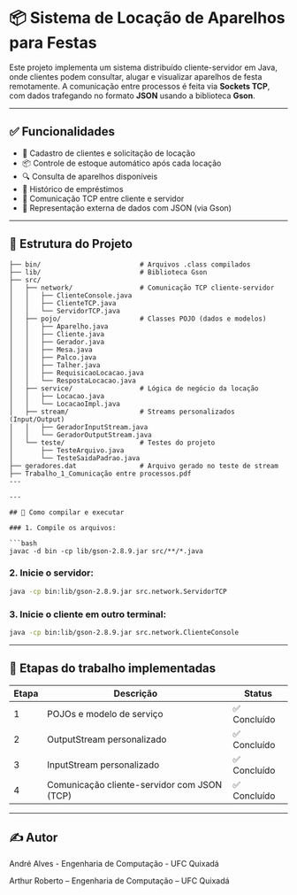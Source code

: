 # 📦 Sistema de Locação de Aparelhos para Festas

Este projeto implementa um sistema distribuído cliente-servidor em Java, onde clientes podem consultar, alugar e visualizar aparelhos de festa remotamente. A comunicação entre processos é feita via **Sockets TCP**, com dados trafegando no formato **JSON** usando a biblioteca **Gson**.

---

## ✅ Funcionalidades

- 👤 Cadastro de clientes e solicitação de locação
- 📦 Controle de estoque automático após cada locação
- 🔍 Consulta de aparelhos disponíveis
- 📝 Histórico de empréstimos
- 📡 Comunicação TCP entre cliente e servidor
- 🧠 Representação externa de dados com JSON (via Gson)

---

## 🧠 Estrutura do Projeto

```LOCA-O_DE_APARELHOS/
├── bin/                         # Arquivos .class compilados
├── lib/                         # Biblioteca Gson
├── src/
│   ├── network/                 # Comunicação TCP cliente-servidor
│   │   ├── ClienteConsole.java
│   │   ├── ClienteTCP.java
│   │   └── ServidorTCP.java
│   ├── pojo/                    # Classes POJO (dados e modelos)
│   │   ├── Aparelho.java
│   │   ├── Cliente.java
│   │   ├── Gerador.java
│   │   ├── Mesa.java
│   │   ├── Palco.java
│   │   ├── Talher.java
│   │   ├── RequisicaoLocacao.java
│   │   └── RespostaLocacao.java
│   ├── service/                 # Lógica de negócio da locação
│   │   ├── Locacao.java
│   │   └── LocacaoImpl.java
│   ├── stream/                  # Streams personalizados (Input/Output)
│   │   ├── GeradorInputStream.java
│   │   └── GeradorOutputStream.java
│   └── teste/                   # Testes do projeto
│       ├── TesteArquivo.java
│       └── TesteSaidaPadrao.java
├── geradores.dat                # Arquivo gerado no teste de stream
├── Trabalho_1_Comunicação entre processos.pdf
---

---

## 🔧 Como compilar e executar

### 1. Compile os arquivos:

```bash
javac -d bin -cp lib/gson-2.8.9.jar src/**/*.java
```

### 2. Inicie o servidor:

```bash
java -cp bin:lib/gson-2.8.9.jar src.network.ServidorTCP
```

### 3. Inicie o cliente em outro terminal:

```bash
java -cp bin:lib/gson-2.8.9.jar src.network.ClienteConsole
```

---

## 📘 Etapas do trabalho implementadas

| Etapa | Descrição | Status |
|-------|-----------|--------|
| 1     | POJOs e modelo de serviço | ✅ Concluído |
| 2     | OutputStream personalizado | ✅ Concluído |
| 3     | InputStream personalizado | ✅ Concluído |
| 4     | Comunicação cliente-servidor com JSON (TCP) | ✅ Concluído |

---

## ✍️ Autor

André Alves -  Engenharia de Computação -  UFC Quixadá

Arthur Roberto – Engenharia de Computação – UFC Quixadá
